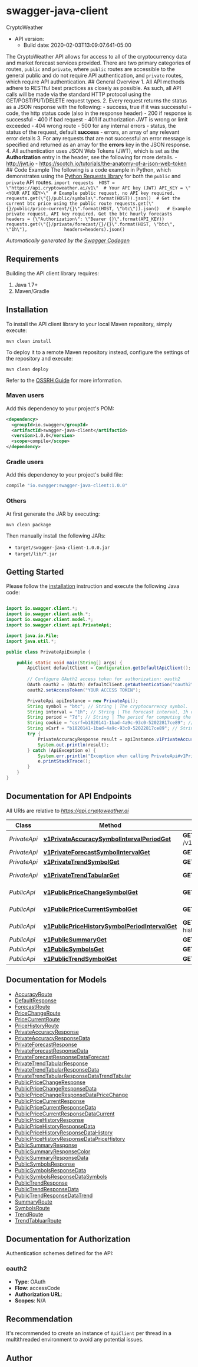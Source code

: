 # swagger-java-client

CryptoWeather
- API version: 
  - Build date: 2020-02-03T13:09:07.641-05:00

The CryptoWeather API allows for access to all of the cryptocurrency data and market forecast services provided. There are two primary categories of routes, `public` and `private`, where `public` routes are accessible to the general public and do not require API authentication, and `private` routes, which require API authentication.  ## General Overview  1. All API methods adhere to RESTful best practices as closely as possible. As such, all API calls will be made via the standard HTTP protocol using the GET/POST/PUT/DELETE request types.  2. Every request returns the status as a JSON response with the following:     - success, true if it was successful     - code, the http status code (also in the response header)         - 200 if response is successful         - 400 if bad request         - 401 if authorization JWT is wrong or limit exceeded         - 404 wrong route         - 500 for any internal errors     - status, the status of the request, default **success**     - errors, an array of any relevant error details  3. For any requests that are not successful an error message is specified and returned as an array for the **errors** key in the JSON response.  4. All authentication uses JSON Web Tokens (JWT), which is set as the **Authorization** entry in the header, see the following for more details.     - http://jwt.io     - https://scotch.io/tutorials/the-anatomy-of-a-json-web-token  ## Code Example  The following is a code example in Python, which demonstrates using the [Python Requests library](https://requests.readthedocs.io/en/master/) for both the `public` and `private` API routes.  ``` import requests  HOST = \"https://api.cryptoweather.ai/v1\"  # Your API key (JWT) API_KEY = \"<YOUR API KEY>\"  # Example public request, no API key required. requests.get(\"{}/public/symbols\".format(HOST)).json()  # Get the current btc price using the public route requests.get(\"{}/public/price-current/{}\".format(HOST, \"btc\")).json()   # Example private request, API key required. Get the btc hourly forecasts headers = {\"Authorization\": \"Bearer {}\".format(API_KEY)} requests.get(\"{}/private/forecast/{}/{}\".format(HOST, \"btc\", \"1h\"),              headers=headers).json() ```


*Automatically generated by the [Swagger Codegen](https://github.com/swagger-api/swagger-codegen)*


## Requirements

Building the API client library requires:
1. Java 1.7+
2. Maven/Gradle

## Installation

To install the API client library to your local Maven repository, simply execute:

```shell
mvn clean install
```

To deploy it to a remote Maven repository instead, configure the settings of the repository and execute:

```shell
mvn clean deploy
```

Refer to the [OSSRH Guide](http://central.sonatype.org/pages/ossrh-guide.html) for more information.

### Maven users

Add this dependency to your project's POM:

```xml
<dependency>
  <groupId>io.swagger</groupId>
  <artifactId>swagger-java-client</artifactId>
  <version>1.0.0</version>
  <scope>compile</scope>
</dependency>
```

### Gradle users

Add this dependency to your project's build file:

```groovy
compile "io.swagger:swagger-java-client:1.0.0"
```

### Others

At first generate the JAR by executing:

```shell
mvn clean package
```

Then manually install the following JARs:

* `target/swagger-java-client-1.0.0.jar`
* `target/lib/*.jar`

## Getting Started

Please follow the [installation](#installation) instruction and execute the following Java code:

```java

import io.swagger.client.*;
import io.swagger.client.auth.*;
import io.swagger.client.model.*;
import io.swagger.client.api.PrivateApi;

import java.io.File;
import java.util.*;

public class PrivateApiExample {

    public static void main(String[] args) {
        ApiClient defaultClient = Configuration.getDefaultApiClient();
        
        // Configure OAuth2 access token for authorization: oauth2
        OAuth oauth2 = (OAuth) defaultClient.getAuthentication("oauth2");
        oauth2.setAccessToken("YOUR ACCESS TOKEN");

        PrivateApi apiInstance = new PrivateApi();
        String symbol = "btc"; // String | The cryptocurrency symbol.
        String interval = "1h"; // String | The forecast interval, 1h or 1d.
        String period = "7d"; // String | The period for computing the accuracy, such as the past 7 days.
        String cookie = "csrf=b1820141-1bad-4a9c-93c0-52022817ce89"; // String | e.g. csrf=b1820141-1bad-4a9c-93c0-52022817ce89
        String xCsrf = "b1820141-1bad-4a9c-93c0-52022817ce89"; // String | e.g. b1820141-1bad-4a9c-93c0-52022817ce89
        try {
            PrivateAccuracyResponse result = apiInstance.v1PrivateAccuracySymbolIntervalPeriodGet(symbol, interval, period, cookie, xCsrf);
            System.out.println(result);
        } catch (ApiException e) {
            System.err.println("Exception when calling PrivateApi#v1PrivateAccuracySymbolIntervalPeriodGet");
            e.printStackTrace();
        }
    }
}

```

## Documentation for API Endpoints

All URIs are relative to *https://api.cryptoweather.ai*

Class | Method | HTTP request | Description
------------ | ------------- | ------------- | -------------
*PrivateApi* | [**v1PrivateAccuracySymbolIntervalPeriodGet**](docs/PrivateApi.md#v1PrivateAccuracySymbolIntervalPeriodGet) | **GET** /v1/private/accuracy/{symbol}/{interval}/{period} | Accuracy
*PrivateApi* | [**v1PrivateForecastSymbolIntervalGet**](docs/PrivateApi.md#v1PrivateForecastSymbolIntervalGet) | **GET** /v1/private/forecast/{symbol}/{interval} | Forecast
*PrivateApi* | [**v1PrivateTrendSymbolGet**](docs/PrivateApi.md#v1PrivateTrendSymbolGet) | **GET** /v1/private/trend/{symbol} | Trend
*PrivateApi* | [**v1PrivateTrendTabularGet**](docs/PrivateApi.md#v1PrivateTrendTabularGet) | **GET** /v1/private/trend-tabular | Trend Tabular
*PublicApi* | [**v1PublicPriceChangeSymbolGet**](docs/PublicApi.md#v1PublicPriceChangeSymbolGet) | **GET** /v1/public/price-change/{symbol} | Price Change
*PublicApi* | [**v1PublicPriceCurrentSymbolGet**](docs/PublicApi.md#v1PublicPriceCurrentSymbolGet) | **GET** /v1/public/price-current/{symbol} | Price Current
*PublicApi* | [**v1PublicPriceHistorySymbolPeriodIntervalGet**](docs/PublicApi.md#v1PublicPriceHistorySymbolPeriodIntervalGet) | **GET** /v1/public/price-history/{symbol}/{period}/{interval} | Price History
*PublicApi* | [**v1PublicSummaryGet**](docs/PublicApi.md#v1PublicSummaryGet) | **GET** /v1/public/summary | Summary
*PublicApi* | [**v1PublicSymbolsGet**](docs/PublicApi.md#v1PublicSymbolsGet) | **GET** /v1/public/symbols | Symbols
*PublicApi* | [**v1PublicTrendSymbolGet**](docs/PublicApi.md#v1PublicTrendSymbolGet) | **GET** /v1/public/trend/{symbol} | Trend


## Documentation for Models

 - [AccuracyRoute](docs/AccuracyRoute.md)
 - [DefaultResponse](docs/DefaultResponse.md)
 - [ForecastRoute](docs/ForecastRoute.md)
 - [PriceChangeRoute](docs/PriceChangeRoute.md)
 - [PriceCurrentRoute](docs/PriceCurrentRoute.md)
 - [PriceHistoryRoute](docs/PriceHistoryRoute.md)
 - [PrivateAccuracyResponse](docs/PrivateAccuracyResponse.md)
 - [PrivateAccuracyResponseData](docs/PrivateAccuracyResponseData.md)
 - [PrivateForecastResponse](docs/PrivateForecastResponse.md)
 - [PrivateForecastResponseData](docs/PrivateForecastResponseData.md)
 - [PrivateForecastResponseDataForecast](docs/PrivateForecastResponseDataForecast.md)
 - [PrivateTrendTabularResponse](docs/PrivateTrendTabularResponse.md)
 - [PrivateTrendTabularResponseData](docs/PrivateTrendTabularResponseData.md)
 - [PrivateTrendTabularResponseDataTrendTabular](docs/PrivateTrendTabularResponseDataTrendTabular.md)
 - [PublicPriceChangeResponse](docs/PublicPriceChangeResponse.md)
 - [PublicPriceChangeResponseData](docs/PublicPriceChangeResponseData.md)
 - [PublicPriceChangeResponseDataPriceChange](docs/PublicPriceChangeResponseDataPriceChange.md)
 - [PublicPriceCurrentResponse](docs/PublicPriceCurrentResponse.md)
 - [PublicPriceCurrentResponseData](docs/PublicPriceCurrentResponseData.md)
 - [PublicPriceCurrentResponseDataCurrent](docs/PublicPriceCurrentResponseDataCurrent.md)
 - [PublicPriceHistoryResponse](docs/PublicPriceHistoryResponse.md)
 - [PublicPriceHistoryResponseData](docs/PublicPriceHistoryResponseData.md)
 - [PublicPriceHistoryResponseDataHistory](docs/PublicPriceHistoryResponseDataHistory.md)
 - [PublicPriceHistoryResponseDataPriceHistory](docs/PublicPriceHistoryResponseDataPriceHistory.md)
 - [PublicSummaryResponse](docs/PublicSummaryResponse.md)
 - [PublicSummaryResponseColor](docs/PublicSummaryResponseColor.md)
 - [PublicSummaryResponseData](docs/PublicSummaryResponseData.md)
 - [PublicSymbolsResponse](docs/PublicSymbolsResponse.md)
 - [PublicSymbolsResponseData](docs/PublicSymbolsResponseData.md)
 - [PublicSymbolsResponseDataSymbols](docs/PublicSymbolsResponseDataSymbols.md)
 - [PublicTrendResponse](docs/PublicTrendResponse.md)
 - [PublicTrendResponseData](docs/PublicTrendResponseData.md)
 - [PublicTrendResponseDataTrend](docs/PublicTrendResponseDataTrend.md)
 - [SummaryRoute](docs/SummaryRoute.md)
 - [SymbolsRoute](docs/SymbolsRoute.md)
 - [TrendRoute](docs/TrendRoute.md)
 - [TrendTabluarRoute](docs/TrendTabluarRoute.md)


## Documentation for Authorization

Authentication schemes defined for the API:
### oauth2

- **Type**: OAuth
- **Flow**: accessCode
- **Authorization URL**: 
- **Scopes**: N/A


## Recommendation

It's recommended to create an instance of `ApiClient` per thread in a multithreaded environment to avoid any potential issues.

## Author



